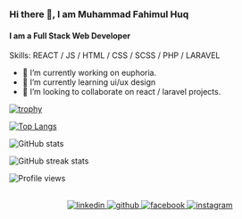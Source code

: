 ### Hi there 👋, I am Muhammad Fahimul Huq
#### I am a Full Stack Web Developer 


Skills: REACT / JS / HTML / CSS / SCSS / PHP / LARAVEL

- 🔭 I’m currently working on euphoria. 
- 🌱 I’m currently learning ui/ux design 
- 👯 I’m looking to collaborate on react / laravel projects. 



[![trophy](https://github-profile-trophy.vercel.app/?username=MuhammadFahimulHuq)](https://github.com/ryo-ma/github-profile-trophy)

[![Top Langs](https://github-readme-stats.vercel.app/api/top-langs/?username=MuhammadFahimulHuq)](https://github.com/anuraghazra/github-readme-stats)

![GitHub stats](https://github-readme-stats.vercel.app/api?username=MuhammadFahimulHuq&show_icons=true&count_private=true)  

![GitHub streak stats](https://streak-stats.demolab.com/?user=MuhammadFahimulHuq)  

![Profile views](https://gpvc.arturio.dev/MuhammadFahimulHuq)  


<br/>
<div align="center">
<a href="https://linkedin.com/in/muhammad-fahimul-huq-494755181" target="_blank">
<img src=https://img.shields.io/badge/linkedin-%231E77B5.svg?&style=for-the-badge&logo=linkedin&logoColor=white alt=linkedin style="margin-bottom: 5px;" />
</a>
<a href="https://github.com/MuhammdFahimulHuq" target="_blank">
<img src=https://img.shields.io/badge/github-%2324292e.svg?&style=for-the-badge&logo=github&logoColor=white alt=github style="margin-bottom: 5px;" />
</a>
<a href="https://www.facebook.com/fahimul1" target="_blank">
<img src=https://img.shields.io/badge/facebook-%232E87FB.svg?&style=for-the-badge&logo=facebook&logoColor=white alt=facebook style="margin-bottom: 5px;" />
</a>
<a href="https://instagram.com/fahim_wait4it" target="_blank">
<img src=https://img.shields.io/badge/instagram-%23000000.svg?&style=for-the-badge&logo=instagram&logoColor=white alt=instagram style="margin-bottom: 5px;" />
</a>  
</div>  
  
